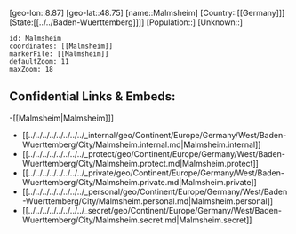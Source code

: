 ﻿---
location: [48.75,8.87]
mapzoom: [7,12] 
mapmarker: city 
type: City
tags:
- geo/City


SpocWebEntityId: 32239
isDeleted: false
confidential: public

---
[geo-lon::8.87]
[geo-lat::48.75]
[name::Malmsheim]
[Country::[[Germany]]]
[State:[[../../Baden-Wuerttemberg]]]]
[Population::]
[Unknown::]


```leaflet
id: Malmsheim
coordinates: [[Malmsheim]]
markerFile: [[Malmsheim]]
defaultZoom: 11 
maxZoom: 18
```


## Confidential Links & Embeds: 
-[[Malmsheim|Malmsheim]]] 
- [[../../../../../../../../_internal/geo/Continent/Europe/Germany/West/Baden-Wuerttemberg/City/Malmsheim.internal.md|Malmsheim.internal]] 
- [[../../../../../../../../_protect/geo/Continent/Europe/Germany/West/Baden-Wuerttemberg/City/Malmsheim.protect.md|Malmsheim.protect]] 
- [[../../../../../../../../_private/geo/Continent/Europe/Germany/West/Baden-Wuerttemberg/City/Malmsheim.private.md|Malmsheim.private]] 
- [[../../../../../../../../_personal/geo/Continent/Europe/Germany/West/Baden-Wuerttemberg/City/Malmsheim.personal.md|Malmsheim.personal]] 
- [[../../../../../../../../_secret/geo/Continent/Europe/Germany/West/Baden-Wuerttemberg/City/Malmsheim.secret.md|Malmsheim.secret]] 
